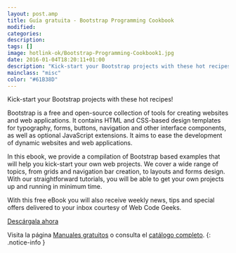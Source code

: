 ```yaml
---
layout: post.amp
title: Guía gratuita - Bootstrap Programming Cookbook
modified:
categories:
description:
tags: []
image: hotlink-ok/Bootstrap-Programming-Cookbook1.jpg
date: 2016-01-04T18:20:11+01:00
description: "Kick-start your Bootstrap projects with these hot recipes!"
mainclass: "misc"
color: "#61B38D"
---
```

<figure>
<a href="http://elbauldelprogramador.tradepub.com/c/pubRD.mpl?sr=oc&_t=oc:&qf=w_webd05"><amp-img on="tap:lightbox1" role="button" tabindex="0" layout="responsive" src="/assets/img/Bootstrap-Programming-Cookbook.jpg" title="{{ page.title }}" alt="{{ page.title }}" width="175px" height="259px" /></a>
</figure>

Kick-start your Bootstrap projects with these hot recipes!

<!--ad-->

Bootstrap is a free and open-source collection of tools for creating websites and web applications. It contains HTML and CSS-based design templates for typography, forms, buttons, navigation and other interface components, as well as optional JavaScript extensions. It aims to ease the development of dynamic websites and web applications.

In this ebook, we provide a compilation of Bootstrap based examples that will help you kick-start your own web projects. We cover a wide range of topics, from grids and navigation bar creation, to layouts and forms design. With our straightforward tutorials, you will be able to get your own projects up and running in minimum time.

With this free eBook you will also receive weekly news, tips and special offers delivered to your inbox courtesy of Web Code Geeks.

<div class="button-post">
<a href="http://elbauldelprogramador.tradepub.com/c/pubRD.mpl?sr=oc&_t=oc:&qf=w_webd05" target="_blank">Descárgala ahora</a>
</div>

Visita la página [Manuales gratuitos][1] o consulta el [catálogo completo][2].
{: .notice-info }

[1]: https://elbauldelprogramador.com/manuales-gratuitos/
[2]: http://elbauldelprogramador.tradepub.com/category/information-technology/1207/ "Catálogo completo de Guías gratuítas "
